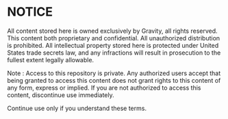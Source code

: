 # NOTICE #

All content stored here is owned exclusively by Gravity, all rights reserved. This content both proprietary and confidential. All unauthorized distribution is prohibited. All intellectual property stored here is protected under United States trade secrets law, and any infractions will result in prosecution to the fullest extent legally allowable.

Note : Access to this repository is private. Any authorized users accept that being granted to access this content does not grant rights to this content of any form, express or implied. If you are not authorized to access this content, discontinue use immediately. 

Continue use only if you understand these terms.